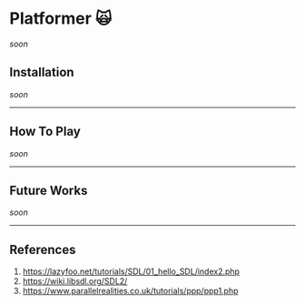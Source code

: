 # Platformer 🙀

_soon_

## Installation

_soon_

---

## How To Play

_soon_

---

## Future Works

_soon_

---


## References

1. https://lazyfoo.net/tutorials/SDL/01_hello_SDL/index2.php
2. https://wiki.libsdl.org/SDL2/
3. https://www.parallelrealities.co.uk/tutorials/ppp/ppp1.php